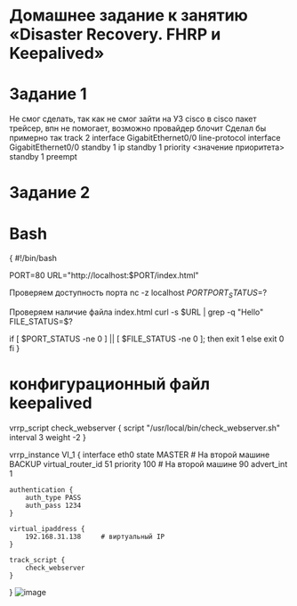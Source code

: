 # Домашнее задание к занятию «Disaster Recovery. FHRP и Keepalived»
# Задание 1
Не смог сделать, так как не смог зайти на УЗ cisco в cisco пакет трейсер, впн не помогает, возможно провайдер блочит
Сделал бы примерно так
track 2 interface GigabitEthernet0/0 line-protocol
interface GigabitEthernet0/0
 standby 1 ip <HSRP-IP>
 standby 1 priority <значение приоритета>
 standby 1 preempt
 # Задание 2
# Bash
{ #!/bin/bash

PORT=80
URL="http://localhost:$PORT/index.html"

 Проверяем доступность порта
nc -z localhost $PORT
PORT_STATUS=$?

 Проверяем наличие файла index.html
curl -s $URL | grep -q "Hello"
FILE_STATUS=$?

if [ $PORT_STATUS -ne 0 ] || [ $FILE_STATUS -ne 0 ]; then
    exit 1
else
    exit 0
fi
}
# конфигурационный файл keepalived

vrrp_script check_webserver {
    script "/usr/local/bin/check_webserver.sh"
    interval 3
    weight -2
}

vrrp_instance VI_1 {
    interface eth0
    state MASTER          # На второй машине  BACKUP
    virtual_router_id 51
    priority 100          # На второй машине  90
    advert_int 1

    authentication {
        auth_type PASS
        auth_pass 1234
    }

    virtual_ipaddress {
        192.168.31.138     # виртуальный IP
    }

    track_script {
        check_webserver
    }
}
![image](https://github.com/user-attachments/assets/47b172db-6e0d-4389-b669-cabae587c4af)
